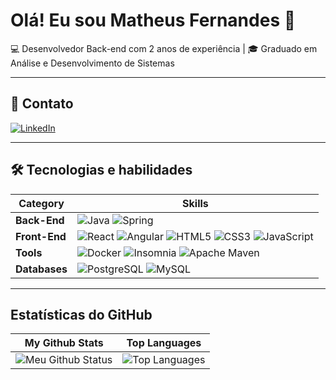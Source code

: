 # Olá! Eu sou Matheus Fernandes 👋

💻 Desenvolvedor Back-end com 2 anos de experiência | 🎓 Graduado em Análise e Desenvolvimento de Sistemas  

---
## 🔗 Contato

[![LinkedIn](https://img.shields.io/badge/LinkedIn-0077B5?style=for-the-badge&logo=linkedin&logoColor=white)](https://www.linkedin.com/in/matheusfsl/)  

---

## 🛠️ Tecnologias e habilidades

| **Category**              | **Skills**                                                                                                                                                                                   |
|---------------------------|-----------------------------------------------------------------------------------------------------------------------------------------------------------------------------------------------|
| **Back-End** | ![Java](https://img.shields.io/badge/Java-ED8B00?style=for-the-badge&logo=openjdk&logoColor=white) ![Spring](https://img.shields.io/badge/Spring-6DB33F?style=for-the-badge&logo=spring&logoColor=white) 
| **Front-End**    | ![React](https://img.shields.io/badge/React-20232A?style=for-the-badge&logo=react&logoColor=61DAFB) ![Angular](https://img.shields.io/badge/Angular-DD0031?style=for-the-badge&logo=angular&logoColor=white)   ![HTML5](https://img.shields.io/badge/HTML5-E34F26?style=for-the-badge&logo=html5&logoColor=white) ![CSS3](https://img.shields.io/badge/CSS3-1572B6?style=for-the-badge&logo=css3&logoColor=white) ![JavaScript](https://img.shields.io/badge/JavaScript-F7DF1E?style=for-the-badge&logo=javascript&logoColor=black)  |
| **Tools**          | ![Docker](https://img.shields.io/badge/Docker-2CA5E0?style=for-the-badge&logo=docker&logoColor=white)  ![Insomnia](https://img.shields.io/badge/Insomnia-5849BE?style=for-the-badge&logo=Insomnia&logoColor=white) ![Apache Maven](https://img.shields.io/badge/Apache%20Maven-C71A36?style=for-the-badge&logo=Apache%20Maven&logoColor=white) |
| **Databases**             | ![PostgreSQL](https://img.shields.io/badge/PostgreSQL-316192?style=for-the-badge&logo=postgresql&logoColor=white) ![MySQL](https://img.shields.io/badge/MySQL-005C84?style=for-the-badge&logo=mysql&logoColor=white) |

---

##  Estatísticas do GitHub

| My Github Stats | Top Languages |
| --- | --- |
| ![Meu Github Status](https://github-readme-stats.vercel.app/api?username=matheusfsl&show_icons=true&theme=dracula) | ![Top Languages](https://github-readme-stats.vercel.app/api/top-langs/?username=matheusfsl&layout=compact&theme=dracula) |
